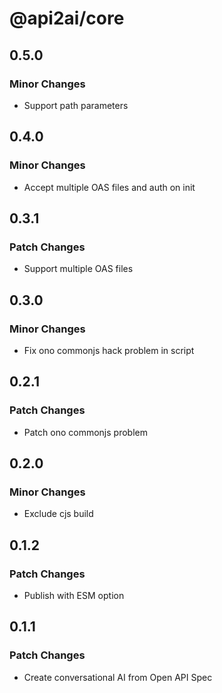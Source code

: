 # @api2ai/core

## 0.5.0

### Minor Changes

- Support path parameters

## 0.4.0

### Minor Changes

- Accept multiple OAS files and auth on init

## 0.3.1

### Patch Changes

- Support multiple OAS files

## 0.3.0

### Minor Changes

- Fix ono commonjs hack problem in script

## 0.2.1

### Patch Changes

- Patch ono commonjs problem

## 0.2.0

### Minor Changes

- Exclude cjs build

## 0.1.2

### Patch Changes

- Publish with ESM option

## 0.1.1

### Patch Changes

- Create conversational AI from Open API Spec
